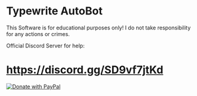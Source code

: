 # Typewrite AutoBot

This Software is for educational purposes only! I do not take responsibility for any actions or crimes.


Official Discord Server for help:
# https://discord.gg/SD9vf7jtKd


[![Donate with PayPal](https://raw.githubusercontent.com/stefan-niedermann/paypal-donate-button/master/paypal-donate-button.png)](https://www.paypal.com/donate/?hosted_button_id=ARXXKWE5DWB2J)
